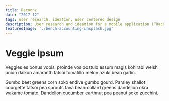 ```yaml
---
title: Racoonz
date: "2017-12"
tags: user research, ideation, user centered design
description: User research and ideation for a mobile application (“Racoonz app”) that allows users to quickly and easily identify and sort waste.
featuredImage: './bench-accounting-unsplash.jpg'
---
```


# Veggie ipsum

Veggies es bonus vobis, proinde vos postulo essum magis kohlrabi welsh onion daikon amaranth tatsoi tomatillo melon azuki bean garlic.

Gumbo beet greens corn soko endive gumbo gourd. Parsley shallot courgette tatsoi pea sprouts fava bean collard greens dandelion okra wakame tomato. Dandelion cucumber earthnut pea peanut soko zucchini.
